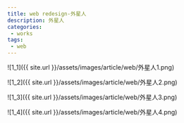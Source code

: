 ```yaml
---
title: web redesign-外星人
description: 外星人
categories:
 - works
tags: 
 - web
---
```



![1_1]({{ site.url }}/assets/images/article/web/外星人1.png)

![1_2]({{ site.url }}/assets/images/article/web/外星人2.png)

![1_3]({{ site.url }}/assets/images/article/web/外星人3.png)

![1_4]({{ site.url }}/assets/images/article/web/外星人4.png)